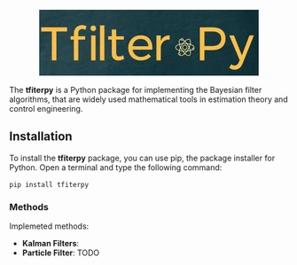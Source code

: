 


<p align="center">
  <img src="branding/logo/tfilters-logo.jpeg?" alt="Sublime's custom image"/>
</p>


The **tfiterpy** is a Python package for implementing the Bayesian filter algorithms, that are widely used mathematical tools in estimation theory and control engineering. 

## Installation

To install the **tfiterpy** package, you can use pip, the package installer for Python. Open a terminal and type the following command:

``` 
pip install tfiterpy
```

### Methods
Implemeted methods:
- **Kalman Filters**:  
- **Particle Filter**: TODO
    
    